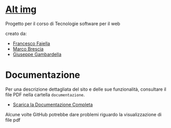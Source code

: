 # [Alt img](src/main/webapp/immagini/logo.png)

Progetto per il corso di Tecnologie software per il web

creato da:
- [Francesco Faiella](https://github.com/FaiellaFrancesco)
- [Marco Brescia](https://github.com/Marco-Brescia)
- [Giuseppe Gambardella](https://github.com/GiuseppeGambardella)

# Documentazione
Per una descrizione dettagliata del sito e delle sue funzionalità, consultare il file PDF nella cartella `documentazione`.

- [Scarica la Documentazione Completa](Documentazione/Progetto_TSWFinale.pdf)

Alcune volte GitHub potrebbe dare problemi riguardo la visualizzazione di file pdf
